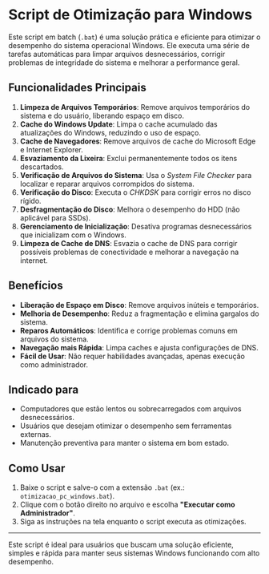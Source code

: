 
# Script de Otimização para Windows

Este script em batch (`.bat`) é uma solução prática e eficiente para otimizar o desempenho do sistema operacional Windows. Ele executa uma série de tarefas automáticas para limpar arquivos desnecessários, corrigir problemas de integridade do sistema e melhorar a performance geral.

## **Funcionalidades Principais**
1. **Limpeza de Arquivos Temporários**: Remove arquivos temporários do sistema e do usuário, liberando espaço em disco.
2. **Cache do Windows Update**: Limpa o cache acumulado das atualizações do Windows, reduzindo o uso de espaço.
3. **Cache de Navegadores**: Remove arquivos de cache do Microsoft Edge e Internet Explorer.
4. **Esvaziamento da Lixeira**: Exclui permanentemente todos os itens descartados.
5. **Verificação de Arquivos do Sistema**: Usa o *System File Checker* para localizar e reparar arquivos corrompidos do sistema.
6. **Verificação do Disco**: Executa o *CHKDSK* para corrigir erros no disco rígido.
7. **Desfragmentação do Disco**: Melhora o desempenho do HDD (não aplicável para SSDs).
8. **Gerenciamento de Inicialização**: Desativa programas desnecessários que inicializam com o Windows.
9. **Limpeza de Cache de DNS**: Esvazia o cache de DNS para corrigir possíveis problemas de conectividade e melhorar a navegação na internet.

## **Benefícios**
- **Liberação de Espaço em Disco**: Remove arquivos inúteis e temporários.
- **Melhoria de Desempenho**: Reduz a fragmentação e elimina gargalos do sistema.
- **Reparos Automáticos**: Identifica e corrige problemas comuns em arquivos do sistema.
- **Navegação mais Rápida**: Limpa caches e ajusta configurações de DNS.
- **Fácil de Usar**: Não requer habilidades avançadas, apenas execução como administrador.

## **Indicado para**
- Computadores que estão lentos ou sobrecarregados com arquivos desnecessários.
- Usuários que desejam otimizar o desempenho sem ferramentas externas.
- Manutenção preventiva para manter o sistema em bom estado.

## **Como Usar**
1. Baixe o script e salve-o com a extensão `.bat` (ex.: `otimizacao_pc_windows.bat`).
2. Clique com o botão direito no arquivo e escolha **"Executar como Administrador"**.
3. Siga as instruções na tela enquanto o script executa as otimizações.

---

Este script é ideal para usuários que buscam uma solução eficiente, simples e rápida para manter seus sistemas Windows funcionando com alto desempenho.
